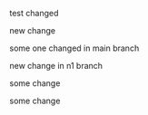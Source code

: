 test changed

new change

some one changed in main branch

new change in n1 branch

some change

some change
